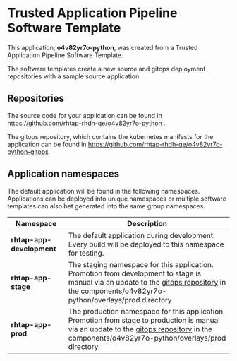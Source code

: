 # Trusted Application Pipeline Software Template

This application, **o4v82yr7o-python**, was created from a Trusted Application Pipeline Software Template.

The software templates create a new source and gitops deployment repositories with a sample source application. 

## Repositories

The source code for your application can be found in [https://github.com/rhtap-rhdh-qe/o4v82yr7o-python ](https://github.com/rhtap-rhdh-qe/o4v82yr7o-python ).
 
The gitops repository, which contains the kubernetes manifests for the application can be found in 
[https://github.com/rhtap-rhdh-qe/o4v82yr7o-python-gitops ](https://github.com/rhtap-rhdh-qe/o4v82yr7o-python-gitops ) 

## Application namespaces 

The default application will be found in the following namespaces. Applications can be deployed into unique namespaces or multiple software templates can also bet generated into the same group namespaces.  

|  Namespace   |  Description   |  
| -------- | -------- |   
| **rhtap-app-development** | The default application during development. Every build will be deployed to this namespace for testing. | 
| **rhtap-app-stage** | The staging namespace for this application. Promotion from development to stage is manual via an update to the [gitops repository](https://github.com/rhtap-rhdh-qe/o4v82yr7o-python-gitops ) in the components/o4v82yr7o-python/overlays/prod directory |  
| **rhtap-app-prod** | The production namespace for this application. Promotion from stage to production is manual via an update to the [gitops repository](https://github.com/rhtap-rhdh-qe/o4v82yr7o-python-gitops ) in the components/o4v82yr7o-python/overlays/prod directory | 
